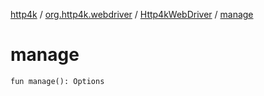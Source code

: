 [http4k](../../index.md) / [org.http4k.webdriver](../index.md) / [Http4kWebDriver](index.md) / [manage](./manage.md)

# manage

`fun manage(): Options`
